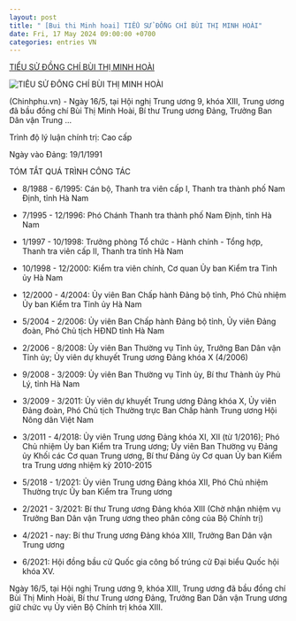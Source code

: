 ```yaml
---
layout: post
title: " [Bui thi Minh hoai] TIỂU SỬ ĐỒNG CHÍ BÙI THỊ MINH HOÀI"
date: Fri, 17 May 2024 09:00:00 +0700
categories: entries VN
---
```

[TIỂU SỬ ĐỒNG CHÍ BÙI THỊ MINH HOÀI](https://xaydungchinhsach.chinhphu.vn/tieu-su-dong-chi-bui-thi-minh-hoai-truong-ban-dan-van-trung-uong-119240509175327624.htm)

![TIỂU SỬ ĐỒNG CHÍ BÙI THỊ MINH HOÀI](https://xdcs.cdnchinhphu.vn/zoom/600_315/446259493575335936/2024/5/9/mh-17152517789311301710730-51-0-551-800-crop-171525178756451895854.jpg)

(Chinhphu.vn) - Ngày 16/5, tại Hội nghị Trung ương 9, khóa XIII, Trung ương đã bầu đồng chí Bùi Thị Minh Hoài, Bí thư Trung ương Đảng, Trưởng Ban Dân vận Trung ...

Trình độ lý luận chính trị: Cao cấp

Ngày vào Đảng: 19/1/1991

TÓM TẮT QUÁ TRÌNH CÔNG TÁC

- 8/1988 - 6/1995: Cán bộ, Thanh tra viên cấp I, Thanh tra thành phố Nam Định, tỉnh Hà Nam

- 7/1995 - 12/1996: Phó Chánh Thanh tra thành phố Nam Định, tỉnh Hà Nam

- 1/1997 - 10/1998: Trưởng phòng Tổ chức - Hành chính - Tổng hợp, Thanh tra viên cấp II, Thanh tra tỉnh Hà Nam

- 10/1998 - 12/2000: Kiểm tra viên chính, Cơ quan Ủy ban Kiểm tra Tỉnh ủy Hà Nam

- 12/2000 - 4/2004: Ủy viên Ban Chấp hành Đảng bộ tỉnh, Phó Chủ nhiệm Ủy ban Kiểm tra Tỉnh ủy Hà Nam

- 5/2004 - 2/2006: Ủy viên Ban Chấp hành Đảng bộ tỉnh, Ủy viên Đảng đoàn, Phó Chủ tịch HĐND tỉnh Hà Nam

- 2/2006 - 8/2008: Ủy viên Ban Thường vụ Tỉnh ủy, Trưởng Ban Dân vận Tỉnh ủy; Ủy viên dự khuyết Trung ương Đảng khóa X (4/2006)

- 9/2008 - 3/2009: Ủy viên Ban Thường vụ Tỉnh ủy, Bí thư Thành ủy Phủ Lý, tỉnh Hà Nam

- 3/2009 - 3/2011: Ủy viên dự khuyết Trung ương Đảng khóa X, Ủy viên Đảng đoàn, Phó Chủ tịch Thường trực Ban Chấp hành Trung ương Hội Nông dân Việt Nam

- 3/2011 - 4/2018: Ủy viên Trung ương Đảng khóa XI, XII (từ 1/2016); Phó Chủ nhiệm Ủy ban Kiểm tra Trung ương; Ủy viên Ban Thường vụ Đảng ủy Khối các Cơ quan Trung ương, Bí thư Đảng ủy Cơ quan Ủy ban Kiểm tra Trung ương nhiệm kỳ 2010-2015

- 5/2018 - 1/2021: Ủy viên Trung ương Đảng khóa XII, Phó Chủ nhiệm Thường trực Ủy ban Kiểm tra Trung ương

- 2/2021 - 3/2021: Bí thư Trung ương Đảng khóa XIII (Chờ nhận nhiệm vụ Trưởng Ban Dân vận Trung ương theo phân công của Bộ Chính trị)

- 4/2021 - nay: Bí thư Trung ương Đảng khóa XIII, Trưởng Ban Dân vận Trung ương

- 6/2021: Hội đồng bầu cử Quốc gia công bố trúng cử Đại biểu Quốc hội khóa XV.

Ngày 16/5, tại Hội nghị Trung ương 9, khóa XIII, Trung ương đã bầu đồng chí Bùi Thị Minh Hoài, Bí thư Trung ương Đảng, Trưởng Ban Dân vận Trung ương giữ chức vụ Ủy viên Bộ Chính trị khóa XIII.

